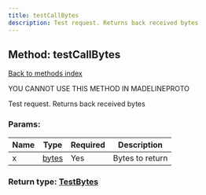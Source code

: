 ```yaml
---
title: testCallBytes
description: Test request. Returns back received bytes
---
```

## Method: testCallBytes  
[Back to methods index](index.md)


YOU CANNOT USE THIS METHOD IN MADELINEPROTO


Test request. Returns back received bytes

### Params:

| Name     |    Type       | Required | Description |
|----------|---------------|----------|-------------|
|x|[bytes](../types/bytes.md) | Yes|Bytes to return|


### Return type: [TestBytes](../types/TestBytes.md)

